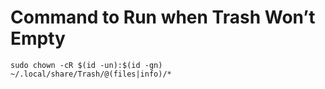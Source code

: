 # Command to Run when Trash Won’t Empty

`sudo chown -cR $(id -un):$(id -gn) ~/.local/share/Trash/@(files|info)/*`
